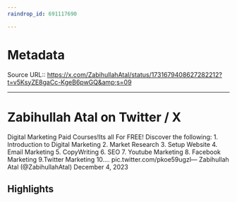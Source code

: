 ```yaml
---
raindrop_id: 691117690

---
```


# Metadata
Source URL:: https://x.com/ZabihullahAtal/status/1731679408627282212?t=v5KsyZE8gaCc-KgeB6pwGQ&amp;s=09


---
# Zabihullah Atal on Twitter / X

Digital Marketing Paid Courses!Its all For FREE!  Discover the following: 1. lntroduction to Digital Marketing  2. Market Research  3. Setup Website  4. Email Marketing  5. CopyWriting  6. SEO  7. Youtube Marketing  8. Facebook Marketing  9.Twitter Marketing  10.… pic.twitter.com/pkoe59ugzl— Zabihullah Atal (@ZabihullahAtal) December 4, 2023

## Highlights
